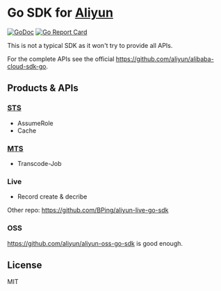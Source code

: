 # Go SDK for [Aliyun](https://www.aliyun.com)

[![GoDoc](https://godoc.org/github.com/practigo/aliyun?status.svg)](https://godoc.org/github.com/practigo/aliyun)
[![Go Report Card](https://goreportcard.com/badge/github.com/practigo/aliyun)](https://goreportcard.com/report/github.com/practigo/aliyun)

This is not a typical SDK as it won't try to provide all APIs. 

For the complete APIs see the official https://github.com/aliyun/alibaba-cloud-sdk-go.

## Products \& APIs

### [STS](https://help.aliyun.com/document_detail/28756.html)

- AssumeRole
- Cache

### [MTS](https://help.aliyun.com/document_detail/66804.html)

- Transcode-Job

### Live

- Record create & decribe

Other repo: https://github.com/BPing/aliyun-live-go-sdk

### OSS

https://github.com/aliyun/aliyun-oss-go-sdk is good enough.

## License

MIT
